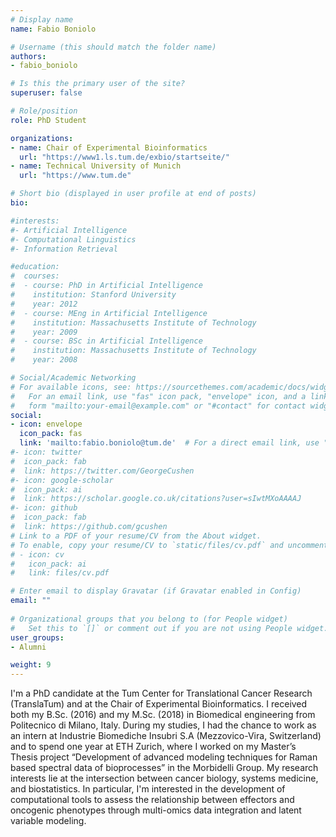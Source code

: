 ```yaml
---
# Display name
name: Fabio Boniolo

# Username (this should match the folder name)
authors:
- fabio_boniolo

# Is this the primary user of the site?
superuser: false

# Role/position
role: PhD Student

organizations:
- name: Chair of Experimental Bioinformatics
  url: "https://www1.ls.tum.de/exbio/startseite/"
- name: Technical University of Munich
  url: "https://www.tum.de"

# Short bio (displayed in user profile at end of posts)
bio:   

#interests:
#- Artificial Intelligence
#- Computational Linguistics
#- Information Retrieval

#education:
#  courses:
#  - course: PhD in Artificial Intelligence
#    institution: Stanford University
#    year: 2012
#  - course: MEng in Artificial Intelligence
#    institution: Massachusetts Institute of Technology
#    year: 2009
#  - course: BSc in Artificial Intelligence
#    institution: Massachusetts Institute of Technology
#    year: 2008

# Social/Academic Networking
# For available icons, see: https://sourcethemes.com/academic/docs/widgets/#icons
#   For an email link, use "fas" icon pack, "envelope" icon, and a link in the
#   form "mailto:your-email@example.com" or "#contact" for contact widget.
social:
- icon: envelope
  icon_pack: fas
  link: 'mailto:fabio.boniolo@tum.de'  # For a direct email link, use "mailto:test@example.org".
#- icon: twitter
#  icon_pack: fab
#  link: https://twitter.com/GeorgeCushen
#- icon: google-scholar
#  icon_pack: ai
#  link: https://scholar.google.co.uk/citations?user=sIwtMXoAAAAJ
#- icon: github
#  icon_pack: fab
#  link: https://github.com/gcushen
# Link to a PDF of your resume/CV from the About widget.
# To enable, copy your resume/CV to `static/files/cv.pdf` and uncomment the lines below.  
# - icon: cv
#   icon_pack: ai
#   link: files/cv.pdf

# Enter email to display Gravatar (if Gravatar enabled in Config)
email: ""
  
# Organizational groups that you belong to (for People widget)
#   Set this to `[]` or comment out if you are not using People widget.  
user_groups:
- Alumni

weight: 9
---
```


I'm a PhD candidate at the Tum Center for Translational Cancer Research (TranslaTum) and at the Chair of Experimental Bioinformatics. I received both my B.Sc. (2016) and my M.Sc. (2018) in Biomedical engineering from Politecnico di Milano, Italy. During my studies, I had the chance to work as an intern at Industrie Biomediche Insubri S.A (Mezzovico-Vira, Switzerland) and to spend one year at ETH Zurich, where I worked on my Master’s Thesis project “Development of advanced modeling techniques for Raman based spectral data of bioprocesses” in the Morbidelli Group. My research interests lie at the intersection between cancer biology, systems medicine, and biostatistics. In particular, I'm interested in the development of computational tools to assess the relationship between effectors and oncogenic phenotypes through multi-omics data integration and latent variable modeling.
